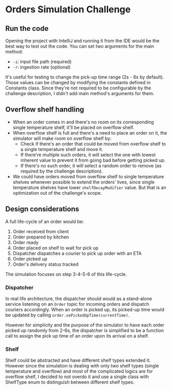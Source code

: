 <h1>Orders Simulation Challenge</h1>

<h2>Run the code</h2>
Opening the project with IntelliJ and running it from the IDE would be the best way to test out the code. You can set two arguments for the main method:
<ul>
    <li><code>-i</code>: input file path (required)</li>
    <li><code>-r</code>: ingestion rate (optional)</li>
</ul>
It's useful for testing to change the pick-up time range (2s - 6s by default). Those values can be changed by modifying the constants defined in Constants class.
Since they're not required to be configurable by the challenge description, I didn't add main method's arguments for them.

<h2>Overflow shelf handling</h2>
<ul>
    <li>When an order comes in and there's no room on its corresponding single temperature shelf, it'll be placed on overflow shelf.</li>
    <li>When overflow shelf is full and there's a need to place an order on it, the simulator will make room on overflow shelf by:
        <ul>
            <li>Check if there's an order that could be moved from overflow shelf to a single temperature shelf and move it.</li>
            <li>If there're multiple such orders, it will select the one with lowest inherent value to prevent it from going bad before getting picked up.</li>
            <li>If there's no such order, it will select a random order to remove (as required by the challenge description).</li>
        </ul>
    </li>
    <li>We could have orders moved from overflow shelf to single temperature shelves whenever possible to extend the orders' lives, since single temperature shelves have lower <code>shelfDecayModifier</code> value. But that is an optimization out of the challenge's scope.</li>
</ul>

<h2>Design considerations</h2>


A full life-cycle of an order would be:
<ol>
    <li>Order received from client</li>
    <li>Order prepared by kitchen</li>
    <li>Order ready</li>
    <li>Order placed on shelf to wait for pick up</li>
    <li>Dispatcher dispatches a courier to pick up order with an ETA</li>
    <li>Order picked up</li>
    <li>Order's delivery status tracked</li>
</ol>
The simulation focuses on step 3-4-5-6 of this life-cycle.
<h3>Dispatcher</h3> 
In real life architecture, the dispatcher should would as a stand-alone service listening on an <code>Order</code> topic for incoming orders and dispatch couriers accordingly.
When an order is picked up, its picked-up time would be updated by calling <code>order.sePickedUpTime(currentTime)</code>.
<p>However for simplicity and the purpose of the simulator to have each order picked up randomly from 2-6s, the dispatcher is simplified to be a function call to assign the pick up time of an order upon its arrival on a shelf.</p> 

<h3>Shelf</h3>
Shelf could be abstracted and have different shelf types extended it.
However since the simulation is dealing with only two shelf types (single temperature and overflow) and most of the complicated logics are for overflow shelf, I decided to not overdo it and use a single class with ShelfType enum to distinguish between different shelf types.
 
